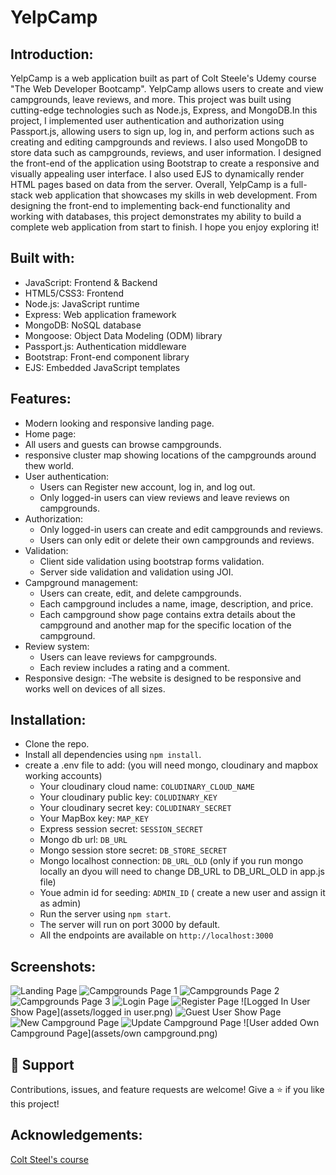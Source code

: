 # YelpCamp

## Introduction:
YelpCamp is a web application built as part of Colt Steele's Udemy course "The Web Developer Bootcamp". 
YelpCamp allows users to create and view campgrounds, leave reviews, and more. This project was built using cutting-edge technologies such as Node.js, Express, and MongoDB.In this project, I implemented user authentication and authorization using Passport.js, allowing users to sign up, log in, and perform actions such as creating and editing campgrounds and reviews. I also used MongoDB to store data such as campgrounds, reviews, and user information.
I designed the front-end of the application using Bootstrap to create a responsive and visually appealing user interface. I also used EJS to dynamically render HTML pages based on data from the server. Overall, YelpCamp is a full-stack web application that showcases my skills in web development. From designing the front-end to implementing back-end functionality and working with databases, this project demonstrates my ability to build a complete web application from start to finish. I hope you enjoy exploring it!

## Built with:
- JavaScript: Frontend & Backend
- HTML5/CSS3: Frontend
- Node.js: JavaScript runtime
- Express: Web application framework
- MongoDB: NoSQL database
- Mongoose: Object Data Modeling (ODM) library
- Passport.js: Authentication middleware
- Bootstrap: Front-end component library
- EJS: Embedded JavaScript templates

## Features:
- Modern looking and responsive landing page.
- Home page:
 - All users and guests can browse campgrounds.
 - responsive cluster map showing locations of the campgrounds around thew world.
- User authentication:
  - Users can Register new account, log in, and log out.
  - Only logged-in users can view reviews and leave reviews on campgrounds.
- Authorization: 
  - Only logged-in users can create and edit campgrounds and reviews. 
  - Users can only edit or delete their own campgrounds and reviews.
- Validation:
  - Client side validation using bootstrap forms validation.
  - Server side validation and validation using JOI.
- Campground management:
  - Users can create, edit, and delete campgrounds. 
  - Each campground includes a name, image, description, and price.
  - Each campground show page contains extra details about the campground and another map for the specific location of the campground.
- Review system: 
  - Users can leave reviews for campgrounds. 
  - Each review includes a rating and a comment.
- Responsive design: 
 -The website is designed to be responsive and works well on devices of all sizes.
 
## Installation:
- Clone the repo.
- Install all dependencies using `npm install`.
- create a .env file to add: (you will need mongo, cloudinary and mapbox working accounts)
  - Your cloudinary cloud name: `COLUDINARY_CLOUD_NAME`
  - Your cloudinary public key: `COLUDINARY_KEY`
  - Your cloudinary secret key: `COLUDINARY_SECRET`
  - Your MapBox key: `MAP_KEY`
  - Express session secret: `SESSION_SECRET`
  - Mongo db url: `DB_URL`
  - Mongo session store secret: `DB_STORE_SECRET`
  - Mongo localhost connection: `DB_URL_OLD` (only if you run mongo locally an dyou will need to change DB_URL to DB_URL_OLD in app.js file)
  - Youe admin id for seeding: `ADMIN_ID` ( create a new user and assign it as admin)
  - Run the server using `npm start`.
  - The server will run on port 3000 by default.
  - All the endpoints are available on `http://localhost:3000`
## Screenshots:
![Landing Page](assets/Landing.png)
![Campgrounds Page 1](assets/campgrounds1.png)
![Campgrounds Page 2](assets/campgrounds2.png)
![Campgrounds Page 3](assets/campgrounds3.png)
![Login Page](assets/login.png)
![Register Page](assets/register.png)
![Logged In User Show Page](assets/logged in user.png)
![Guest User Show Page](assets/guestshow.png)
![New Campground Page](assets/newCampground.png)
![Update Campground Page](assets/updateCampground.png)
![User added Own Campground Page](assets/own campground.png)

## 🤝 Support
Contributions, issues, and feature requests are welcome!
Give a ⭐️ if you like this project!

## Acknowledgements:
[Colt Steel's course](https://www.udemy.com/course/the-web-developer-bootcamp)
